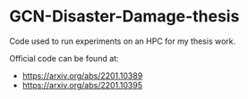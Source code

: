 # GCN-Disaster-Damage-thesis

Code used to run experiments on an HPC for my thesis work.

Official code can be found at:
- https://arxiv.org/abs/2201.10389
- https://arxiv.org/abs/2201.10395
